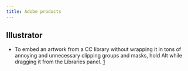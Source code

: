 ```yaml
---
title: Adobe products
---
```


## Illustrator

* To embed an artwork from a CC library without wrapping it in tons of annoying and unnecessary clipping groups and masks, hold Alt while dragging it from the Libraries panel. [1](https://community.adobe.com/t5/illustrator-discussions/library-amp-vectors-without-clipping-mask/m-p/10814258#M159214)
